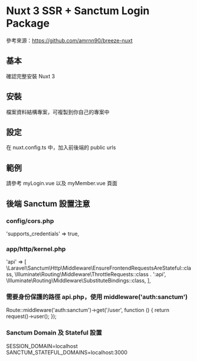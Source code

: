 # Nuxt 3 SSR + Sanctum Login Package

參考來源：https://github.com/amrnn90/breeze-nuxt

## 基本

確認完整安裝 Nuxt 3

## 安裝
檔案資料結構專案，可複製到你自己的專案中

## 設定
在 nuxt.config.ts 中，加入前後端的 public urls

## 範例
請參考 myLogin.vue 以及 myMember.vue 頁面

## 後端 Sanctum 設置注意
### config/cors.php
'supports_credentials' => true,

### app/http/kernel.php
'api' => [
    \Laravel\Sanctum\Http\Middleware\EnsureFrontendRequestsAreStateful::class,
    \Illuminate\Routing\Middleware\ThrottleRequests::class . ':api',
    \Illuminate\Routing\Middleware\SubstituteBindings::class,
],

### 需要身份保護的路徑 api.php，使用  middleware('auth:sanctum')
Route::middleware('auth:sanctum')->get('/user', function () {
    return request()->user();
});

### Sanctum Domain 及 Stateful 設置

SESSION_DOMAIN=localhost
SANCTUM_STATEFUL_DOMAINS=localhost:3000
